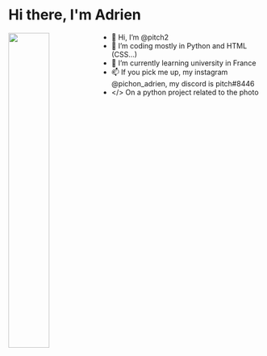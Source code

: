 # Hi there, I'm Adrien 
<img align="left" width="40%" src="https://github-readme-stats.vercel.app/api/top-langs/?username=pitch2&theme=blue-green" />


- 👋 Hi, I’m @pitch2
- 👀 I’m coding mostly in Python and HTML (CSS...)
- 🌱 I’m currently learning university in France
- 📫 If you pick me up, my instagram @pichon_adrien, my discord is pitch#8446
- </> On a python project related to the photo

